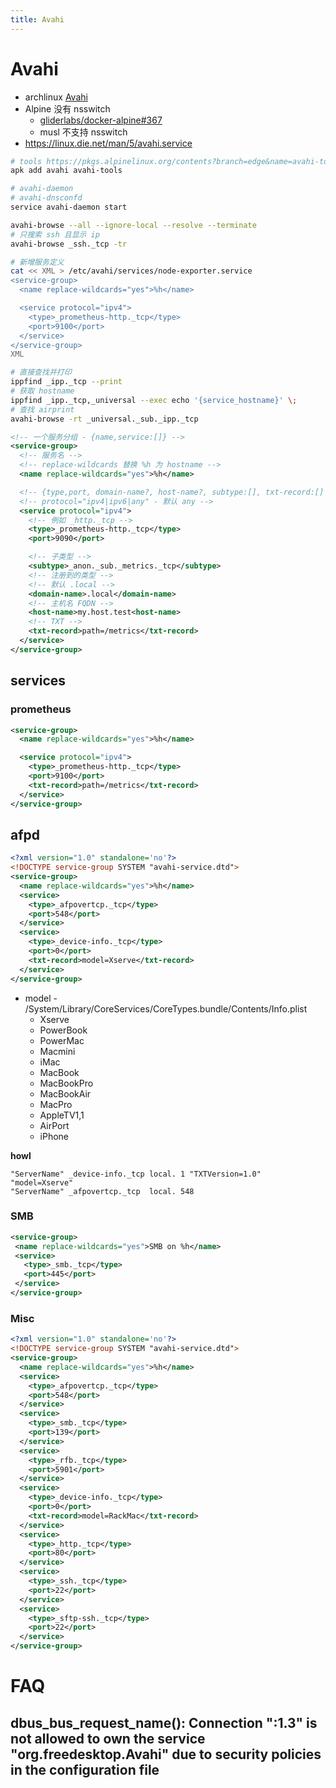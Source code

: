 ```yaml
---
title: Avahi
---
```


# Avahi

- archlinux [Avahi](https://wiki.archlinux.org/index.php/Avahi)
- Alpine 没有 nsswitch
  - [gliderlabs/docker-alpine#367](https://github.com/gliderlabs/docker-alpine/issues/367)
  - musl 不支持 nsswitch
- https://linux.die.net/man/5/avahi.service

```bash
# tools https://pkgs.alpinelinux.org/contents?branch=edge&name=avahi-tools&arch=x86_64&repo=main
apk add avahi avahi-tools

# avahi-daemon
# avahi-dnsconfd
service avahi-daemon start

avahi-browse --all --ignore-local --resolve --terminate
# 只搜索 ssh 且显示 ip
avahi-browse _ssh._tcp -tr

# 新增服务定义
cat << XML > /etc/avahi/services/node-exporter.service
<service-group>
  <name replace-wildcards="yes">%h</name>

  <service protocol="ipv4">
    <type>_prometheus-http._tcp</type>
    <port>9100</port>
  </service>
</service-group>
XML

# 直接查找并打印
ippfind _ipp._tcp --print
# 获取 hostname
ippfind _ipp._tcp,_universal --exec echo '{service_hostname}' \;
# 查找 airprint
avahi-browse -rt _universal._sub._ipp._tcp
```

```xml
<!-- 一个服务分组 - {name,service:[]} -->
<service-group>
  <!-- 服务名 -->
  <!-- replace-wildcards 替换 %h 为 hostname -->
  <name replace-wildcards="yes">%h</name>

  <!-- {type,port, domain-name?, host-name?, subtype:[], txt-record:[] -->
  <!-- protocol="ipv4|ipv6|any" - 默认 any -->
  <service protocol="ipv4">
    <!-- 例如 _http._tcp -->
    <type>_prometheus-http._tcp</type>
    <port>9090</port>

    <!-- 子类型 -->
    <subtype>_anon._sub._metrics._tcp</subtype>
    <!-- 注册到的类型 -->
    <!-- 默认 .local -->
    <domain-name>.local</domain-name>
    <!-- 主机名 FQDN -->
    <host-name>my.host.test<host-name>
    <!-- TXT -->
    <txt-record>path=/metrics</txt-record>
  </service>
</service-group>
```

## services

### prometheus

```xml title="prometheus.service"
<service-group>
  <name replace-wildcards="yes">%h</name>

  <service protocol="ipv4">
    <type>_prometheus-http._tcp</type>
    <port>9100</port>
    <txt-record>path=/metrics</txt-record>
  </service>
</service-group>
```

## afpd

```xml title="afpd.service"
<?xml version="1.0" standalone='no'?>
<!DOCTYPE service-group SYSTEM "avahi-service.dtd">
<service-group>
  <name replace-wildcards="yes">%h</name>
  <service>
    <type>_afpovertcp._tcp</type>
    <port>548</port>
  </service>
  <service>
    <type>_device-info._tcp</type>
    <port>0</port>
    <txt-record>model=Xserve</txt-record>
  </service>
</service-group>
```

- model - /System/Library/CoreServices/CoreTypes.bundle/Contents/Info.plist
  - Xserve
  - PowerBook
  - PowerMac
  - Macmini
  - iMac
  - MacBook
  - MacBookPro
  - MacBookAir
  - MacPro
  - AppleTV1,1
  - AirPort
  - iPhone

**howl**

```
"ServerName" _device-info._tcp local. 1 "TXTVersion=1.0" "model=Xserve"
"ServerName" _afpovertcp._tcp  local. 548
```

### SMB

```xml title="smb.service"
<service-group>
 <name replace-wildcards="yes">SMB on %h</name>
 <service>
   <type>_smb._tcp</type>
   <port>445</port>
 </service>
</service-group>
```

### Misc

```xml
<?xml version="1.0" standalone='no'?>
<!DOCTYPE service-group SYSTEM "avahi-service.dtd">
<service-group>
  <name replace-wildcards="yes">%h</name>
  <service>
    <type>_afpovertcp._tcp</type>
    <port>548</port>
  </service>
  <service>
    <type>_smb._tcp</type>
    <port>139</port>
  </service>
  <service>
    <type>_rfb._tcp</type>
    <port>5901</port>
  </service>
  <service>
    <type>_device-info._tcp</type>
    <port>0</port>
    <txt-record>model=RackMac</txt-record>
  </service>
  <service>
    <type>_http._tcp</type>
    <port>80</port>
  </service>
  <service>
    <type>_ssh._tcp</type>
    <port>22</port>
  </service>
  <service>
    <type>_sftp-ssh._tcp</type>
    <port>22</port>
  </service>
</service-group>
```

# FAQ

## dbus_bus_request_name(): Connection ":1.3" is not allowed to own the service "org.freedesktop.Avahi" due to security policies in the configuration file
